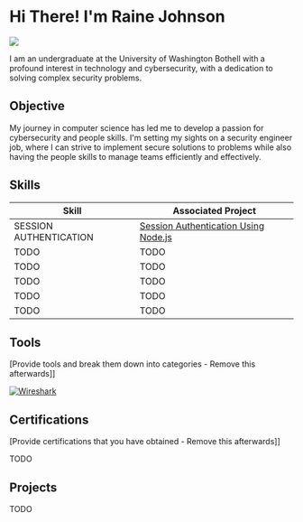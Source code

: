 # Hi There! I'm Raine Johnson
<a href="https://www.linkedin.com/in/raine-johnson/"><img src="https://img.shields.io/badge/-LinkedIn-0072b1?&style=for-the-badge&logo=linkedin&logoColor=white" /></a>

I am an undergraduate at the University of Washington Bothell with a profound interest in technology and cybersecurity, with a dedication to solving complex security problems.

## Objective

My journey in computer science has led me to develop a passion for cybersecurity and people skills. I'm setting my sights on a security engineer job, where I can strive to implement secure solutions to problems while also having the people skills to manage teams efficiently and effectively.

## Skills

| Skill                                         | Associated Project         |
|-----------------------------------------------|----------------------------|
| SESSION AUTHENTICATION                        | <a href="https://github.com/RaineJohnson/Session-Authentication.git">Session Authentication Using Node.js</a>|
| TODO| TODO|
| TODO| TODO|
| TODO| TODO|
| TODO| TODO|
| TODO| TODO|

## Tools
[Provide tools and break them down into categories - Remove this afterwards]]

[![Wireshark](https://img.shields.io/badge/Wireshark-Homepage-blue)](https://www.wireshark.org)

## Certifications
[Provide certifications that you have obtained - Remove this afterwards]]

TODO

## Projects

TODO
